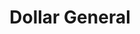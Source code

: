 ---
title: "Dollar General"
url: /bloomington/dollar-general-east-hamilton-road/
shop: variety store
---